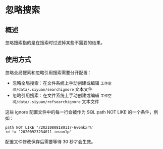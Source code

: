 # 忽略搜索

## 概述

忽略搜索指的是在搜索时过滤掉某些不需要的结果。

## 使用方式

忽略全局搜索和忽略引用搜索需要分开配置：

* 忽略全局搜索：在文件系统上手动创建或编辑 `工作空间/data/.siyuan/searchignore`​ 文本文件
* 忽略引用搜索：在文件系统上手动创建或编辑 `工作空间/data/.siyuan/refsearchignore`​ 文本文件

这些 ignore 配置文件中的每一行会被作为 SQL path NOT LIKE 的一个条件，例如：

```
path NOT LIKE '/20210808180117-6v0mkxr%'
id != '20200923234011-ieuun1p'
```

配置文件修改保存后需要等待 30 秒才会生效。
